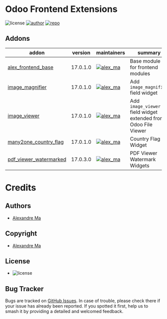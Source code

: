 # Odoo Frontend Extensions
![license](https://img.shields.io/badge/licence-AGPL--3-blue.png)
[![author](https://img.shields.io/badge/Alexmalab-gray.png?logo=github)](https://github.com/Alexmalab)
[![repo](https://img.shields.io/badge/Alexmalab-lightgray.png?logo=github)](https://github.com/Alexmalab/OdooFrontendExtensions)

Addons
------
addon | version | maintainers | summary
---|---|---|---
[alex_frontend_base](alex_frontend_base/) | 17.0.1.0 | [![alex_ma](https://github.com/alexmalab.png?size=30px)](https://gitee.com/hatchtec_alex)  | Base module for frontend modules
[image_magnifier](image_magnifier/) | 17.0.1.0 | [![alex_ma](https://github.com/alexmalab.png?size=30px)](https://gitee.com/hatchtec_alex)  | Add `image_magnifier` field widget
[image_viewer](image_viewer/) | 17.0.1.0 | [![alex_ma](https://github.com/alexmalab.png?size=30px)](https://gitee.com/hatchtec_alex)  | Add `image_viewer` field widget extended from Odoo File Viewer
[many2one_country_flag](many2one_country_flag/) | 17.0.1.0 | [![alex_ma](https://github.com/alexmalab.png?size=30px)](https://gitee.com/hatchtec_alex)  | Country Flag Widget
[pdf_viewer_watermarked](pdf_viewer_watermarked/) | 17.0.3.0 | [![alex_ma](https://github.com/alexmalab.png?size=30px)](https://gitee.com/hatchtec_alex)  | PDF Viewer Watermark Widgets


# Credits
## Authors
   - [Alexandre Ma](https://github.com/Alexmalab)
## Copyright
   - [Alexandre Ma](mailto:a1exma@hotmail.com)
## License
   - ![license](https://img.shields.io/badge/licence-AGPL--3-blue.png)
## Bug Tracker
Bugs are tracked on [GitHub Issues](https://github.com/Alexmalab/OdooFrontendExtensions/issues). In case of trouble, please check there if your issue has already been reported. If you spotted it first, help us to smash it by providing a detailed and welcomed feedback.